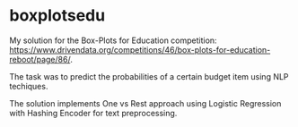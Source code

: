 # boxplotsedu
My solution for the Box-Plots for Education competition: 
https://www.drivendata.org/competitions/46/box-plots-for-education-reboot/page/86/.

The task was to predict the probabilities of a certain budget item using NLP techiques.

The solution implements One vs Rest approach using Logistic Regression with Hashing Encoder for text preprocessing. 
